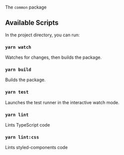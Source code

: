 The `common` package

## Available Scripts

In the project directory, you can run:

### `yarn watch`

Watches for changes, then builds the package.

### `yarn build`

Builds the package.

### `yarn test`

Launches the test runner in the interactive watch mode.

### `yarn lint`

Lints TypeScript code

### `yarn lint:css`

Lints styled-components code
